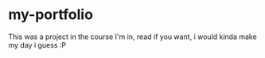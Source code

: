# my-portfolio
This was a project in the course I'm in, read if you want, i would kinda make my day i guess :P
